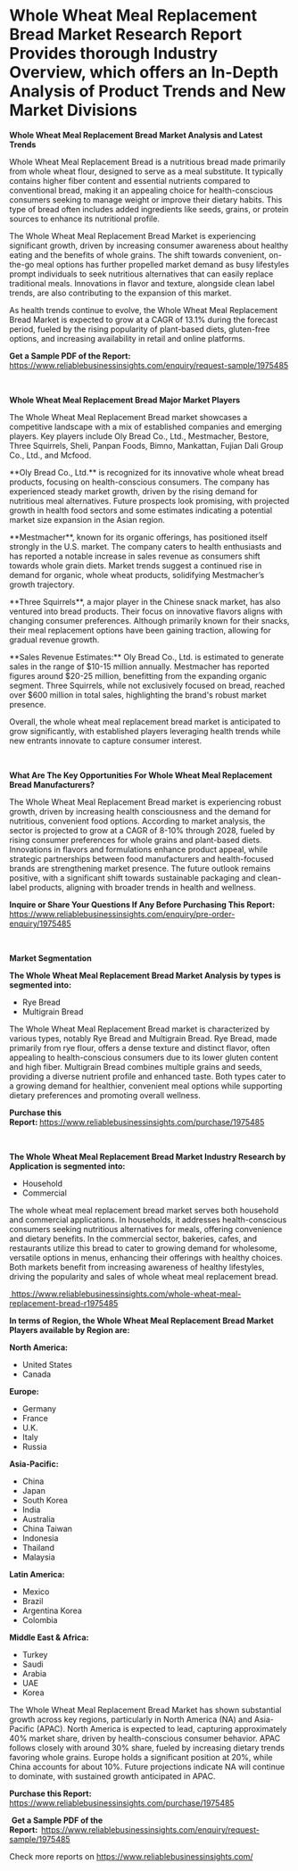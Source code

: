 <p><h1>Whole Wheat Meal Replacement Bread Market Research Report Provides thorough Industry Overview, which offers an In-Depth Analysis of Product Trends and New Market Divisions</h1></p><p><strong>Whole Wheat Meal Replacement Bread Market Analysis and Latest Trends</strong></p>
<p><p>Whole Wheat Meal Replacement Bread is a nutritious bread made primarily from whole wheat flour, designed to serve as a meal substitute. It typically contains higher fiber content and essential nutrients compared to conventional bread, making it an appealing choice for health-conscious consumers seeking to manage weight or improve their dietary habits. This type of bread often includes added ingredients like seeds, grains, or protein sources to enhance its nutritional profile.</p><p>The Whole Wheat Meal Replacement Bread Market is experiencing significant growth, driven by increasing consumer awareness about healthy eating and the benefits of whole grains. The shift towards convenient, on-the-go meal options has further propelled market demand as busy lifestyles prompt individuals to seek nutritious alternatives that can easily replace traditional meals. Innovations in flavor and texture, alongside clean label trends, are also contributing to the expansion of this market.</p><p>As health trends continue to evolve, the Whole Wheat Meal Replacement Bread Market is expected to grow at a CAGR of 13.1% during the forecast period, fueled by the rising popularity of plant-based diets, gluten-free options, and increasing availability in retail and online platforms.</p></p>
<p><strong>Get a Sample PDF of the Report:&nbsp;</strong> <a href="https://www.reliablebusinessinsights.com/enquiry/request-sample/1975485?utm_campaign=2452&utm_medium=2&utm_source=Github&utm_content=ia&utm_term=15022025&utm_id=whole-wheat-meal-replacement-bread">https://www.reliablebusinessinsights.com/enquiry/request-sample/1975485</a></p>
<p>&nbsp;</p>
<p><strong>Whole Wheat Meal Replacement Bread Major Market Players</strong></p>
<p><p>The Whole Wheat Meal Replacement Bread market showcases a competitive landscape with a mix of established companies and emerging players. Key players include Oly Bread Co., Ltd., Mestmacher, Bestore, Three Squirrels, Sheli, Panpan Foods, Bimno, Mankattan, Fujian Dali Group Co., Ltd., and Mcfood.</p><p>**Oly Bread Co., Ltd.** is recognized for its innovative whole wheat bread products, focusing on health-conscious consumers. The company has experienced steady market growth, driven by the rising demand for nutritious meal alternatives. Future prospects look promising, with projected growth in health food sectors and some estimates indicating a potential market size expansion in the Asian region.</p><p>**Mestmacher**, known for its organic offerings, has positioned itself strongly in the U.S. market. The company caters to health enthusiasts and has reported a notable increase in sales revenue as consumers shift towards whole grain diets. Market trends suggest a continued rise in demand for organic, whole wheat products, solidifying Mestmacher’s growth trajectory.</p><p>**Three Squirrels**, a major player in the Chinese snack market, has also ventured into bread products. Their focus on innovative flavors aligns with changing consumer preferences. Although primarily known for their snacks, their meal replacement options have been gaining traction, allowing for gradual revenue growth.</p><p>**Sales Revenue Estimates:** Oly Bread Co., Ltd. is estimated to generate sales in the range of $10-15 million annually. Mestmacher has reported figures around $20-25 million, benefitting from the expanding organic segment. Three Squirrels, while not exclusively focused on bread, reached over $600 million in total sales, highlighting the brand's robust market presence.</p><p>Overall, the whole wheat meal replacement bread market is anticipated to grow significantly, with established players leveraging health trends while new entrants innovate to capture consumer interest.</p></p>
<p>&nbsp;</p>
<p><strong>What Are The Key Opportunities For Whole Wheat Meal Replacement Bread Manufacturers?</strong></p>
<p><p>The Whole Wheat Meal Replacement Bread market is experiencing robust growth, driven by increasing health consciousness and the demand for nutritious, convenient food options. According to market analysis, the sector is projected to grow at a CAGR of 8-10% through 2028, fueled by rising consumer preferences for whole grains and plant-based diets. Innovations in flavors and formulations enhance product appeal, while strategic partnerships between food manufacturers and health-focused brands are strengthening market presence. The future outlook remains positive, with a significant shift towards sustainable packaging and clean-label products, aligning with broader trends in health and wellness.</p></p>
<p><strong>Inquire or Share Your Questions If Any Before Purchasing This Report:</strong> <a href="https://www.reliablebusinessinsights.com/enquiry/pre-order-enquiry/1975485?utm_campaign=2452&utm_medium=2&utm_source=Github&utm_content=ia&utm_term=15022025&utm_id=whole-wheat-meal-replacement-bread">https://www.reliablebusinessinsights.com/enquiry/pre-order-enquiry/1975485</a></p>
<p>&nbsp;</p>
<p><strong>Market Segmentation</strong></p>
<p><strong>The Whole Wheat Meal Replacement Bread Market Analysis by types is segmented into:</strong></p>
<p><ul><li>Rye Bread</li><li>Multigrain Bread</li></ul></p>
<p><p>The Whole Wheat Meal Replacement Bread market is characterized by various types, notably Rye Bread and Multigrain Bread. Rye Bread, made primarily from rye flour, offers a dense texture and distinct flavor, often appealing to health-conscious consumers due to its lower gluten content and high fiber. Multigrain Bread combines multiple grains and seeds, providing a diverse nutrient profile and enhanced taste. Both types cater to a growing demand for healthier, convenient meal options while supporting dietary preferences and promoting overall wellness.</p></p>
<p><strong>Purchase this Report:&nbsp;</strong><a href="https://www.reliablebusinessinsights.com/purchase/1975485?utm_campaign=2452&utm_medium=2&utm_source=Github&utm_content=ia&utm_term=15022025&utm_id=whole-wheat-meal-replacement-bread">https://www.reliablebusinessinsights.com/purchase/1975485</a></p>
<p>&nbsp;</p>
<p><strong>The Whole Wheat Meal Replacement Bread Market Industry Research by Application is segmented into:</strong></p>
<p><ul><li>Household</li><li>Commercial</li></ul></p>
<p><p>The whole wheat meal replacement bread market serves both household and commercial applications. In households, it addresses health-conscious consumers seeking nutritious alternatives for meals, offering convenience and dietary benefits. In the commercial sector, bakeries, cafes, and restaurants utilize this bread to cater to growing demand for wholesome, versatile options in menus, enhancing their offerings with healthy choices. Both markets benefit from increasing awareness of healthy lifestyles, driving the popularity and sales of whole wheat meal replacement bread.</p></p>
<p><a href="https://www.reliablebusinessinsights.com/whole-wheat-meal-replacement-bread-r1975485?utm_campaign=2452&utm_medium=2&utm_source=Github&utm_content=ia&utm_term=15022025&utm_id=whole-wheat-meal-replacement-bread">&nbsp;https://www.reliablebusinessinsights.com/whole-wheat-meal-replacement-bread-r1975485</a></p>
<p><strong>In terms of Region, the Whole Wheat Meal Replacement Bread Market Players available by Region are:</strong></p>
<p>
    <p> <strong> North America: </strong>
        <ul>
            <li>United States</li>
            <li>Canada</li>
        </ul>
        </p> 
    <p> <strong> Europe: </strong>
        <ul>
            <li>Germany</li>
            <li>France</li>
            <li>U.K.</li>
            <li>Italy</li>
            <li>Russia</li>
        </ul>
        </p> 
    <p> <strong> Asia-Pacific: </strong>
        <ul>
            <li>China</li>
            <li>Japan</li>
            <li>South Korea</li>
            <li>India</li>
            <li>Australia</li>
            <li>China Taiwan</li>
            <li>Indonesia</li>
            <li>Thailand</li>
            <li>Malaysia</li>
        </ul>
        </p> 
    <p> <strong> Latin America: </strong>
        <ul>
            <li>Mexico</li>
            <li>Brazil</li>
            <li>Argentina Korea</li>
            <li>Colombia</li>
        </ul>
        </p> 
    <p> <strong> Middle East & Africa: </strong>
        <ul>
            <li>Turkey</li>
            <li>Saudi</li>
            <li>Arabia</li>
            <li>UAE</li>
            <li>Korea</li>
        </ul>
    </p>
    </p>
<p><p>The Whole Wheat Meal Replacement Bread Market has shown substantial growth across key regions, particularly in North America (NA) and Asia-Pacific (APAC). North America is expected to lead, capturing approximately 40% market share, driven by health-conscious consumer behavior. APAC follows closely with around 30% share, fueled by increasing dietary trends favoring whole grains. Europe holds a significant position at 20%, while China accounts for about 10%. Future projections indicate NA will continue to dominate, with sustained growth anticipated in APAC.</p></p>
<p><strong>Purchase this Report: </strong><a href="https://www.reliablebusinessinsights.com/purchase/1975485?utm_campaign=2452&utm_medium=2&utm_source=Github&utm_content=ia&utm_term=15022025&utm_id=whole-wheat-meal-replacement-bread">https://www.reliablebusinessinsights.com/purchase/1975485</a></p>
<p>&nbsp;<strong>Get a Sample PDF of the Report:&nbsp;&nbsp;</strong><a href="https://www.reliablebusinessinsights.com/enquiry/request-sample/1975485?utm_campaign=2452&utm_medium=2&utm_source=Github&utm_content=ia&utm_term=15022025&utm_id=whole-wheat-meal-replacement-bread">https://www.reliablebusinessinsights.com/enquiry/request-sample/1975485</a></p>
<p><strong></strong></p>
<p>Check more reports on <a href="https://www.reliablebusinessinsights.com/?utm_campaign=2452&utm_medium=2&utm_source=Github&utm_content=ia&utm_term=15022025&utm_id=whole-wheat-meal-replacement-bread">https://www.reliablebusinessinsights.com/</a></p>
